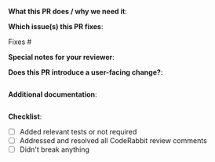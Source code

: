 <!--  Thanks for sending a pull request! -->

**What this PR does / why we need it**:

**Which issue(s) this PR fixes**:

<!--
*Automatically closes linked issue when PR is merged.
Usage: `Fixes #<issue number>`, or `Fixes (paste link of issue)`.
-->

Fixes #

**Special notes for your reviewer**:

**Does this PR introduce a user-facing change?**:

<!--
If no, just write "NONE" in the release-note block below.
If yes, a release note is required:
Enter your extended release note in the block below. If the PR requires additional action from users switching to the new release, include the string "action required".
-->

```release-note

```

**Additional documentation**:

<!--
This section can be blank if this pull request does not require a release note.

Please use the following format for linking documentation:
- [Usage]: <link>
- [Other doc]: <link>
-->

```docs

```

**Checklist**:

- [ ] Added relevant tests or not required
- [ ] Addressed and resolved all CodeRabbit review comments
- [ ] Didn't break anything
